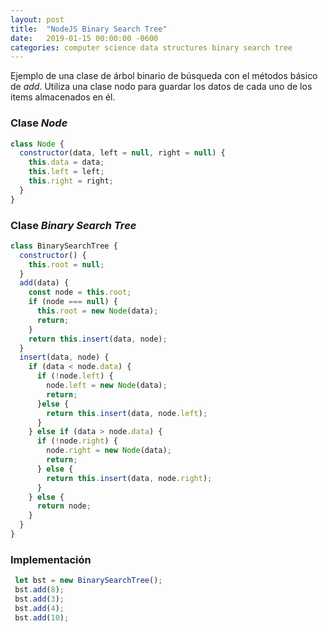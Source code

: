 ```yaml
---
layout: post
title:  "NodeJS Binary Search Tree"
date:   2019-01-15 00:00:00 -0600
categories: computer science data structures binary search tree
---
```

Ejemplo de una clase de árbol binario de búsqueda con el métodos básico de _add_. Utiliza una clase nodo para guardar los datos de cada uno de los items almacenados en él.

### Clase _Node_
```javascript
class Node {
  constructor(data, left = null, right = null) {
    this.data = data;
    this.left = left;
    this.right = right;
  }
}
```

### Clase _Binary Search Tree_
```javascript
class BinarySearchTree {
  constructor() {
    this.root = null;
  }
  add(data) {
    const node = this.root;
    if (node === null) {
      this.root = new Node(data);
      return;
    }
    return this.insert(data, node);
  }
  insert(data, node) {
    if (data < node.data) {
      if (!node.left) {
        node.left = new Node(data);
        return;
      }else {
        return this.insert(data, node.left);
      }
    } else if (data > node.data) {
      if (!node.right) {
        node.right = new Node(data);
        return;
      } else {
        return this.insert(data, node.right);
      }
    } else {
      return node;
    }
  }
}
```
### Implementación
```javascript
 let bst = new BinarySearchTree();
 bst.add(8);
 bst.add(3);
 bst.add(4);
 bst.add(10);
 ```